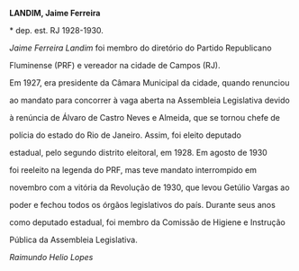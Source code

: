 **LANDIM, Jaime Ferreira**



\* dep. est. RJ 1928-1930.



*Jaime Ferreira Landim* foi membro do diretório do Partido Republicano

Fluminense (PRF) e vereador na cidade de Campos (RJ).



Em 1927, era presidente da Câmara Municipal da cidade, quando renunciou

ao mandato para concorrer à vaga aberta na Assembleia Legislativa devido

à renúncia de Álvaro de Castro Neves e Almeida, que se tornou chefe de

polícia do estado do Rio de Janeiro. Assim, foi eleito deputado

estadual, pelo segundo distrito eleitoral, em 1928. Em agosto de 1930

foi reeleito na legenda do PRF, mas teve mandato interrompido em

novembro com a vitória da Revolução de 1930, que levou Getúlio Vargas ao

poder e fechou todos os órgãos legislativos do país. Durante seus anos

como deputado estadual, foi membro da Comissão de Higiene e Instrução

Pública da Assembleia Legislativa.



*Raimundo Helio Lopes*



